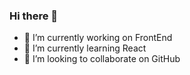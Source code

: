 ### Hi there 👋

- 🔭 I’m currently working on FrontEnd 
- 🌱 I’m currently learning React
- 👯 I’m looking to collaborate on GitHub


